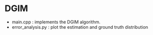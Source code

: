 # DGIM

* main.cpp : implements the DGIM algorithm.
* error_analysis.py : plot the estimation and ground truth distribution
